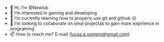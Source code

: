- 👋 Hi, I’m @Newluk
- 👀 I’m interested in gaming and developing
- 🌱 I’m currently learning how to properly use git and github 😛
- 💞️ I’m looking to collaborate on smal projectas to gain more expirience in programing
- 📫 How to reach me? E-mail (lucas.a.vomero@gmail.com)

<!---
Newluk/Newluk is a ✨ special ✨ repository because its `README.md` (this file) appears on your GitHub profile.
You can click the Preview link to take a look at your changes.
--->
